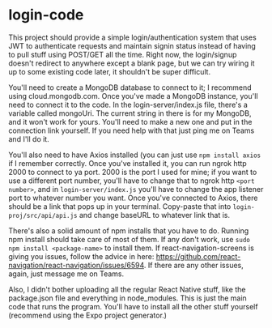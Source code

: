 # login-code

This project should provide a simple login/authentication system that uses JWT to authenticate requests and maintain signin status instead of having to pull stuff using POST/GET all the time. Right now, the login/signup doesn't redirect to anywhere except a blank page, but we can try wiring it up to some existing code later, it shouldn't be super difficult.

You'll need to create a MongoDB database to connect to it; I recommend using cloud.mongodb.com. Once you've made a MongoDB instance, you'll need to connect it to the code. In the login-server/index.js file, there's a variable called mongoUri. The current string in there is for my MongoDB, and it won't work for yours. You'll need to make a new one and put in the connection link yourself. If you need help with that just ping me on Teams and I'll do it.

You'll also need to have Axios installed (you can just use ```npm install axios``` if I remember correctly. Once you've installed it, you can run ngrok http 2000 to connect to ya port. 2000 is the port I used for mine; if you want to use a different port number, you'll have to change that to ngrok http ```<port number>```, and in ```login-server/index.js``` you'll have to change the app listener port to whatever number you want. Once you've connected to Axios, there should be a link that pops up in your terminal. Copy-paste that into ```login-proj/src/api/api.js``` and change baseURL to whatever link that is. 

There's also a solid amount of npm installs that you have to do. Running npm install should take care of most of them. If any don't work, use ```sudo npm install <package-name>``` to install them. If react-navigation-screens is giving you issues, follow the advice in here: https://github.com/react-navigation/react-navigation/issues/6594. If there are any other issues, again, just message me on Teams.

Also, I didn't bother uploading all the regular React Native stuff, like the package.json file and everything in node_modules. This is just the main code that runs the program. You'll have to install all the other stuff yourself (recommend using the Expo project generator.)
